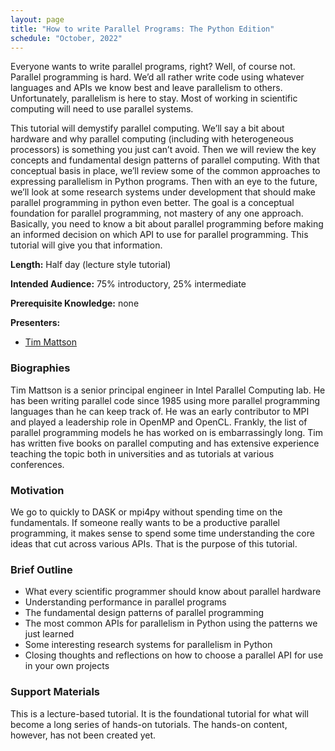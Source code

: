 ```yaml
---
layout: page
title: "How to write Parallel Programs: The Python Edition"
schedule: "October, 2022"
---
```


Everyone wants to write parallel programs, right?  Well, of course not.  Parallel programming is hard. We’d all rather write code using whatever languages and APIs we know best and leave parallelism to others. Unfortunately, parallelism is here to stay. Most of working in scientific computing will need to use parallel systems.

This tutorial will demystify parallel computing. We’ll say a bit about hardware and why parallel computing (including with heterogeneous processors) is something you just can’t avoid. Then we will review the key concepts and fundamental design patterns of parallel computing.  With that conceptual basis in place, we’ll review some of the common approaches to expressing parallelism in Python programs. Then with an eye to the future, we’ll look at some research systems under development that should make parallel programming in python even better.
The goal is a conceptual foundation for parallel programming, not mastery of any one approach. Basically, you need to know a bit about parallel programming before making an informed decision on which API to use for parallel programming. This tutorial will give you that information.

**Length:** Half day (lecture style tutorial)

**Intended Audience:** 75% introductory, 25% intermediate

**Prerequisite Knowledge:** none

**Presenters:** 
- [Tim Mattson](mailto:timothy.g.mattson@intel.com)

### Biographies

Tim Mattson is a senior principal engineer in Intel Parallel Computing lab. He has been writing parallel code since 1985 using more parallel programming languages than he can keep track of. He was an early contributor to MPI and played a leadership role in OpenMP and OpenCL. Frankly, the list of parallel programming models he has worked on is embarrassingly long. Tim has written five books on parallel computing and has extensive experience teaching the topic both in universities and as tutorials at various conferences.

### Motivation
We go to quickly to DASK or mpi4py without spending time on the fundamentals. If someone really wants to be a productive parallel programming, it makes sense to spend some time understanding the core ideas that cut across various APIs. That is the purpose of this tutorial.

### Brief Outline

- What every scientific programmer should know about parallel hardware
- Understanding performance in parallel programs
- The fundamental design patterns of parallel programming
- The most common APIs for parallelism in Python using the patterns we just learned
- Some interesting research systems for parallelism in Python
- Closing thoughts and reflections on how to choose a parallel API for use in your own projects

### Support Materials

This is a lecture-based tutorial. It is the foundational tutorial for what will become a long series of hands-on tutorials. The hands-on content, however, has not been created yet.
